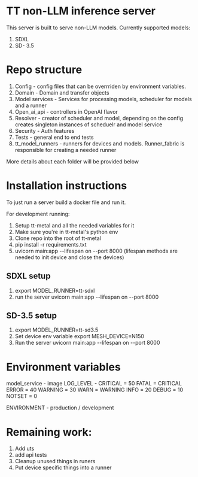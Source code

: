 # TT non-LLM inference server

This server is built to serve non-LLM models. Currently supported models:

1. SDXL
2. SD- 3.5

# Repo structure

1. Config - config files that can be overrriden by environment variables.
2. Domain - Domain and transfer objects
3. Model services - Services for processing models, scheduler for models and a runner
4. Open_ai_api - controllers in OpenAI flavor
5. Resolver - creator of scheduler and model, depending on the config creates singleton instances of scheduelr and model service
6. Security - Auth features
7. Tests - general end to end tests
8. tt_model_runners - runners for devices and models. Runner_fabric is responsible for creating a needed runner

More details about each folder will be provided below

# Installation instructions

To just run a server build a docker file and run it.

For development running:

1. Setup tt-metal and all the needed variables for it
2. Make sure you're in tt-metal's python env
3. Clone repo into the root of tt-metal
4. pip install -r requirements.txt
5. uvicorn main:app --lifespan on --port 8000 (lifespan methods are needed to init device and close the devices)

## SDXL setup

1. export MODEL_RUNNER=tt-sdxl
2. run the server uvicorn main:app --lifespan on --port 8000


## SD-3.5 setup

1. export MODEL_RUNNER=tt-sd3.5
2. Set device env variable export MESH_DEVICE=N150
3. Run the server uvicorn main:app --lifespan on --port 8000


# Environment variables

model_service - image
LOG_LEVEL - CRITICAL = 50
    FATAL = CRITICAL
    ERROR = 40
    WARNING = 30
    WARN = WARNING
    INFO = 20
    DEBUG = 10
    NOTSET = 0


ENVIRONMENT - production / development

# Remaining work:

 1. Add uts
 2. add api tests
 3. Cleanup unused things in runers
 4. Put device specific things into a runner
